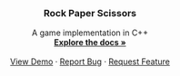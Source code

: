 <br />
<div align="center">

  <h3 align="center">Rock Paper Scissors</h3>

  <p align="center">
    A game implementation in C++
    <br />
    <a href="#"><strong>Explore the docs »</strong></a>
    <br />
    <br />
    <a href="#">View Demo</a>
    ·
    <a href="#">Report Bug</a>
    ·
    <a href="#">Request Feature</a>
  </p>
</div>
